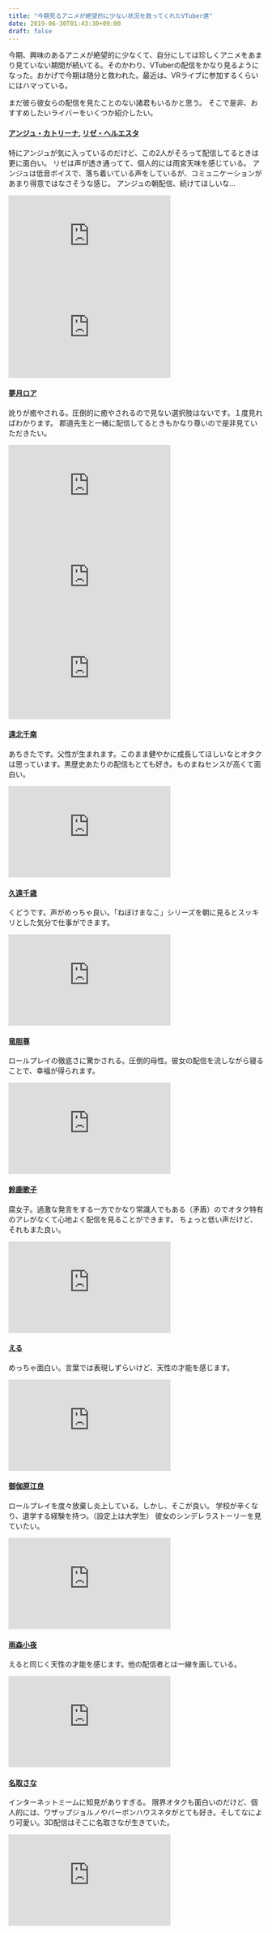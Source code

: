 ```yaml
---
title: "今期見るアニメが絶望的に少ない状況を救ってくれたVTuber達"
date: 2019-06-30T01:43:30+09:00
draft: false
---
```


今期、興味のあるアニメが絶望的に少なくて、自分にしては珍しくアニメをあまり見ていない期間が続いてる。そのかわり、VTuberの配信をかなり見るようになった。おかげで今期は随分と救われた。最近は、VRライブに参加するくらいにはハマっている。

まだ彼ら彼女らの配信を見たことのない諸君もいるかと思う。
そこで是非、おすすめしたいライバーをいくつか紹介したい。

#### [アンジュ・カトリーナ](https://www.youtube.com/channel/UCHVXbQzkl3rDfsXWo8xi2qw), [リゼ・ヘルエスタ](https://www.youtube.com/channel/UCZ1xuCK1kNmn5RzPYIZop3w)
特にアンジュが気に入っているのだけど、この2人がそろって配信してるときは更に面白い。
リゼは声が透き通ってて、個人的には雨宮天味を感じている。
アンジュは低音ボイスで、落ち着いている声をしているが、コミュニケーションがあまり得意ではなさそうな感じ。
アンジュの朝配信、続けてほしいな...

<iframe width="320" height="180" src="https://www.youtube.com/embed/gwsmGfoisxA" frameborder="0" allow="accelerometer; autoplay; encrypted-media; gyroscope; picture-in-picture" allowfullscreen></iframe>

<iframe width="320" height="180" src="https://www.youtube.com/embed/ufxyO0dPdqk" frameborder="0" allow="accelerometer; autoplay; encrypted-media; gyroscope; picture-in-picture" allowfullscreen></iframe>

#### [夢月ロア](https://www.youtube.com/channel/UCCVwhI5trmaSxfcze_Ovzfw)
訛りが癒やされる。圧倒的に癒やされるので見ない選択肢はないです。１度見ればわかります。
郡道先生と一緒に配信してるときもかなり尊いので是非見ていただきたい。

<iframe width="320" height="180" src="https://www.youtube.com/embed/EZwKJ8ES_Hs" frameborder="0" allow="accelerometer; autoplay; encrypted-media; gyroscope; picture-in-picture" allowfullscreen></iframe>

<iframe width="320" height="180" src="https://www.youtube.com/embed/C10M4-XzrQs" frameborder="0" allow="accelerometer; autoplay; encrypted-media; gyroscope; picture-in-picture" allowfullscreen></iframe>

<iframe width="320" height="180" src="https://www.youtube.com/embed/pUAbF-1EeIE" frameborder="0" allow="accelerometer; autoplay; encrypted-media; gyroscope; picture-in-picture" allowfullscreen></iframe>

#### [遠北千南](https://www.youtube.com/channel/UCuz0vzQgC8LRdS6lVV0UkUg)
あちきたです。父性が生まれます。このまま健やかに成長してほしいなとオタクは思っています。黒歴史あたりの配信もとても好き。ものまねセンスが高くて面白い。

<iframe width="320" height="180" src="https://www.youtube.com/embed/Hxu4OHWk-AY" frameborder="0" allow="accelerometer; autoplay; encrypted-media; gyroscope; picture-in-picture" allowfullscreen></iframe>

#### [久遠千歳](https://www.youtube.com/channel/UCP2o-o6u4uX3uq1hXspl0rg)
くどうです。声がめっちゃ良い。「ねぼけまなこ」シリーズを朝に見るとスッキリとした気分で仕事ができます。

<iframe width="320" height="180" src="https://www.youtube.com/embed/SZnCCAsQGFY" frameborder="0" allow="accelerometer; autoplay; encrypted-media; gyroscope; picture-in-picture" allowfullscreen></iframe>

#### [竜胆尊](https://www.youtube.com/channel/UCPvGypSgfDkVe7JG2KygK7A)
ロールプレイの徹底さに驚かされる。圧倒的母性。彼女の配信を流しながら寝ることで、幸福が得られます。

<iframe width="320" height="180" src="https://www.youtube.com/embed/JOIWmmILX7k" frameborder="0" allow="accelerometer; autoplay; encrypted-media; gyroscope; picture-in-picture" allowfullscreen></iframe>

#### [鈴鹿歌子](https://www.youtube.com/channel/UCwokZsOK_uEre70XayaFnzA)
腐女子。過激な発言をする一方でかなり常識人でもある（矛盾）のでオタク特有のアレがなくて心地よく配信を見ることができます。
ちょっと低い声だけど、それもまた良い。

<iframe width="320" height="180" src="https://www.youtube.com/embed/jirqYLLYVvg" frameborder="0" allow="accelerometer; autoplay; encrypted-media; gyroscope; picture-in-picture" allowfullscreen></iframe>

#### [える](https://www.youtube.com/channel/UCYKP16oMX9KKPbrNgo_Kgag)
めっちゃ面白い。言葉では表現しずらいけど、天性の才能を感じます。

<iframe width="320" height="180" src="https://www.youtube.com/embed/CEN-AbWJ-G4" frameborder="0" allow="accelerometer; autoplay; encrypted-media; gyroscope; picture-in-picture" allowfullscreen></iframe>

#### [御伽原江良](https://www.youtube.com/channel/UCwQ9Uv-m8xkE5PzRc7Bqx3Q)
ロールプレイを度々放棄し炎上している。しかし、そこが良い。
学校が辛くなり、退学する経験を持つ。（設定上は大学生）
彼女のシンデレラストーリーを見ていたい。

<iframe width="320" height="180" src="https://www.youtube.com/embed/uYtg7FER7Zk" frameborder="0" allow="accelerometer; autoplay; encrypted-media; gyroscope; picture-in-picture" allowfullscreen></iframe>

#### [雨森小夜](https://www.youtube.com/channel/UCRWOdwLRsenx2jLaiCAIU4A)
えると同じく天性の才能を感じます。他の配信者とは一線を画している。

<iframe width="320" height="180" src="https://www.youtube.com/embed/uKGTSXHS56E" frameborder="0" allow="accelerometer; autoplay; encrypted-media; gyroscope; picture-in-picture" allowfullscreen></iframe>

#### [名取さな](https://www.youtube.com/channel/UCIdEIHpS0TdkqRkHL5OkLtA)
インターネットミームに知見がありすぎる。
限界オタクも面白いのだけど、個人的には、ワザップジョルノやバーボンハウスネタがとても好き。そしてなにより可愛い。3D配信はそこに名取さなが生きていた。

<iframe width="320" height="180" src="https://www.youtube.com/embed/cmaxXmlzfak" frameborder="0" allow="accelerometer; autoplay; encrypted-media; gyroscope; picture-in-picture" allowfullscreen></iframe>
